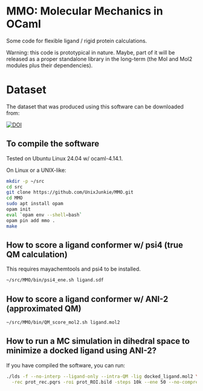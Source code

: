 # MMO: Molecular Mechanics in OCaml

Some code for flexible ligand / rigid protein calculations.

Warning: this code is prototypical in nature.
Maybe, part of it will be released as a proper standalone library in the long-term
(the Mol and Mol2 modules plus their dependencies).

# Dataset

The dataset that was produced using this software can be downloaded from:

[![DOI](https://zenodo.org/badge/DOI/10.5281/zenodo.10682034.svg)](https://doi.org/10.5281/zenodo.10682034)

## To compile the software

Tested on Ubuntu Linux 24.04 w/ ocaml-4.14.1.

On Linux or a UNIX-like:
```bash
mkdir -p ~/src
cd src
git clone https://github.com/UnixJunkie/MMO.git
cd MMO
sudo apt install opam
opam init
eval `opam env --shell=bash`
opam pin add mmo .
make
```
## How to score a ligand conformer w/ psi4 (true QM calculation)

This requires mayachemtools and psi4 to be installed.

```bash
~/src/MMO/bin/psi4_ene.sh ligand.sdf
```

## How to score a ligand conformer w/ ANI-2 (approximated QM)

```bash
~/src/MMO/bin/QM_score_mol2.sh ligand.mol2
```

## How to run a MC simulation in dihedral space to minimize a docked ligand using ANI-2?

If you have compiled the software, you can run:
```bash
./lds -f --no-interp --ligand-only --intra-QM -lig docked_ligand.mol2 \
  -rec prot_rec.pqrs -roi prot_ROI.bild -steps 10k --ene 50 --no-compress --out-dir MC10kQM
```
